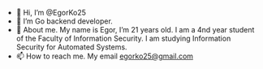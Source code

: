 - 👋 Hi, I’m @EgorKo25
- 🌱 I’m Go backend developer.
- 💞️ About me. My name is Egor, I’m 21 years old.
I am a 4nd year student of the Faculty of Information Security. I am studying Information Security for Automated Systems.
- 📫 How to reach me. My email egorko25@gmail.com


